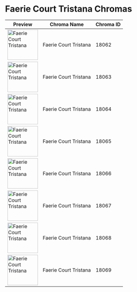 # Faerie Court Tristana Chromas

| Preview | Chroma Name | Chroma ID |
|---|---|---|
| <img src='https://raw.communitydragon.org/latest/plugins/rcp-be-lol-game-data/global/default/v1/champion-chroma-images/18/18062.png' alt='Faerie Court Tristana' width='100'> | Faerie Court Tristana | 18062 |
| <img src='https://raw.communitydragon.org/latest/plugins/rcp-be-lol-game-data/global/default/v1/champion-chroma-images/18/18063.png' alt='Faerie Court Tristana' width='100'> | Faerie Court Tristana | 18063 |
| <img src='https://raw.communitydragon.org/latest/plugins/rcp-be-lol-game-data/global/default/v1/champion-chroma-images/18/18064.png' alt='Faerie Court Tristana' width='100'> | Faerie Court Tristana | 18064 |
| <img src='https://raw.communitydragon.org/latest/plugins/rcp-be-lol-game-data/global/default/v1/champion-chroma-images/18/18065.png' alt='Faerie Court Tristana' width='100'> | Faerie Court Tristana | 18065 |
| <img src='https://raw.communitydragon.org/latest/plugins/rcp-be-lol-game-data/global/default/v1/champion-chroma-images/18/18066.png' alt='Faerie Court Tristana' width='100'> | Faerie Court Tristana | 18066 |
| <img src='https://raw.communitydragon.org/latest/plugins/rcp-be-lol-game-data/global/default/v1/champion-chroma-images/18/18067.png' alt='Faerie Court Tristana' width='100'> | Faerie Court Tristana | 18067 |
| <img src='https://raw.communitydragon.org/latest/plugins/rcp-be-lol-game-data/global/default/v1/champion-chroma-images/18/18068.png' alt='Faerie Court Tristana' width='100'> | Faerie Court Tristana | 18068 |
| <img src='https://raw.communitydragon.org/latest/plugins/rcp-be-lol-game-data/global/default/v1/champion-chroma-images/18/18069.png' alt='Faerie Court Tristana' width='100'> | Faerie Court Tristana | 18069 |
